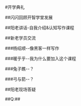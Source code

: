 #开学典礼

##闪闪回顾开智学堂发展 
 
##阳老讲话-自我介绍&认知写作课程

##新老学员交流

###杨绍顺--像黑客一样写作

###暖乎乎--我为什么要加入这个课程

###兔子瞧--？

###弓与箭--？

##阳老现场答疑

##Q:##
